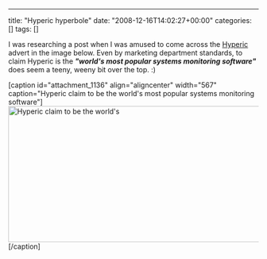 ---
title: "Hyperic hyperbole"
date: "2008-12-16T14:02:27+00:00"
categories: []
tags: []

<p style="text-align: left;">I was researching a post when I was amused to come across the <a href="http://www.hyperic.com/">Hyperic</a> advert in the image below. Even by marketing department standards, to claim Hyperic is the <strong><em>"world's most popular systems monitoring software"</em></strong> does seem a teeny, weeny bit over the top. :)</p>

[caption id="attachment_1136" align="aligncenter" width="567" caption="Hyperic claim to be the world&#39;s most popular systems monitoring software"]<img class="size-full wp-image-1136" title="Hyperic Hyperbole" src="http://techteapot.com/wp-content/uploads/2008/12/hyperic-hyperbole_sm2.jpg" alt="Hyperic claim to be the world's " width="567" height="274" />[/caption]
